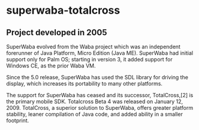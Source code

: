# superwaba-totalcross
## Project developed in 2005

SuperWaba evolved from the Waba project which was an independent forerunner of Java Platform, Micro Edition (Java ME). SuperWaba had initial support only for Palm OS; starting in version 3, it added support for Windows CE, as the prior Waba VM.

Since the 5.0 release, SuperWaba has used the SDL library for driving the display, which increases its portability to many other platforms.

The support for SuperWaba has ceased and its successor, TotalCross,[2] is the primary mobile SDK. Totalcross Beta 4 was released on January 12, 2009. TotalCross, a superior solution to SuperWaba, offers greater platform stability, leaner compilation of Java code, and added ability in a smaller footprint.
